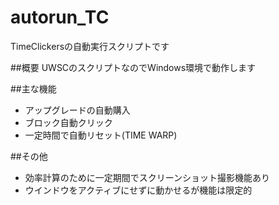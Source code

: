 # autorun_TC
TimeClickersの自動実行スクリプトです

##概要
UWSCのスクリプトなのでWindows環境で動作します

##主な機能
* アップグレードの自動購入
* ブロック自動クリック
* 一定時間で自動リセット(TIME WARP)

##その他
* 効率計算のために一定期間でスクリーンショット撮影機能あり
* ウインドウをアクティブにせずに動かせるが機能は限定的
